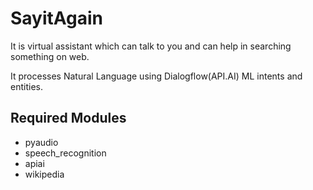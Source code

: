 # SayitAgain
It is virtual assistant which can talk to you and can help in searching something on web.

It processes Natural Language using Dialogflow(API.AI) ML intents and entities.

## Required Modules
- pyaudio
- speech_recognition
- apiai
- wikipedia
